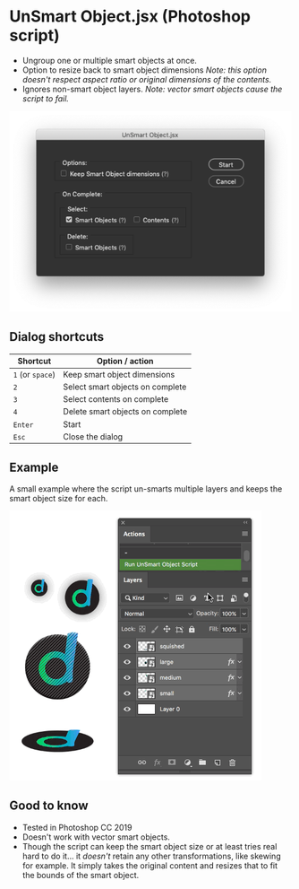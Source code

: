
# UnSmart Object.jsx (Photoshop script)

- Ungroup one or multiple smart objects at once.
- Option to resize back to smart object dimensions _Note: this option doesn't respect aspect ratio or original dimensions of the contents._
- Ignores non-smart object layers. _Note: vector smart objects cause the script to fail._

![](readme_images/script-dialog.png)

## Dialog shortcuts

| Shortcut         | Option / action                  |
|------------------|----------------------------------|
| `1` (or `space`) | Keep smart object dimensions     |
| `2`              | Select smart objects on complete |
| `3`              | Select contents on complete      |
| `4`              | Delete smart objects on complete |
| `Enter`          | Start                            |
| `Esc`            | Close the dialog                 |

## Example

A small example where the script un-smarts multiple layers and keeps the smart object size for each.

![](readme_images/multi-image+keep-size-example.gif)

## Good to know

- Tested in Photoshop CC 2019
- Doesn't work with vector smart objects.
- Though the script can keep the smart object size or at least tries real hard to do it... it _doesn't_ retain any other transformations, like skewing for example. It simply takes the original content and resizes that to fit the bounds of the smart object.
